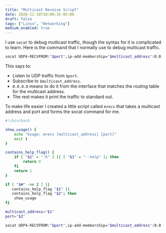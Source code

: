 ```yaml
---
title: "Multicast Receive Script"
date: 2020-11-18T10:09:15-05:00
draft: false
tags: ["Linux", "Networking"]
medium_enabled: true
---
```


I use `socat` to debug mutlicast traffic, though the syntax for it is complicated to learn. Here is the command that I normally use to debug multicast traffic.

```bash
socat UDP4-RECVFROM:"$port",ip-add-membership="$multicast_address":0.0.0.0,fork -
```

This says to:

- Listen to UDP traffic from `$port`.
- Subscribe to `$multicast_address`.
- `0.0.0.0` means to do it from the interface that matches the routing table for the multicast address.
- The rest makes it print the traffic to standard out.

To make life easier I created a little script called `mrecv` that takes a multicast address and port and forms the socat command for me.

```bash
#!/bin/bash

show_usage() {
    echo "Usage: mrecv [multicast_address] [port]"
    exit 1
}

contains_help_flag() {
    if [ "$1" = "-h" ] || [ "$1" = "--help" ]; then
        return 0
    fi
    return 1
}

if [ "$#" -ne 2 ] ||
   contains_help_flag "$1" ||
   contains_help_flag "$2"; then
    show_usage
fi

multicast_address="$1"
port="$2"

socat UDP4-RECVFROM:"$port",ip-add-membership="$multicast_address":0.0.0.0,fork -
```

